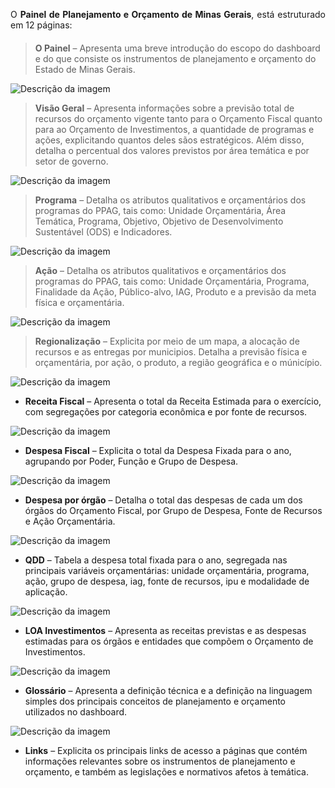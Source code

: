 <div style="text-align: justify; margin-bottom: 20px;">

O <strong>Painel de Planejamento e Orçamento de Minas Gerais</strong>, está estruturado em 12 páginas:

</div>


> **O Painel** – Apresenta uma breve introdução do escopo do dashboard e do que consiste os instrumentos de planejamento e orçamento do Estado de Minas Gerais. 

![Descrição da imagem](assets/o_painel.png)

> **Visão Geral** – Apresenta informações sobre a previsão total de recursos do orçamento vigente tanto para o Orçamento Fiscal quanto para ao Orçamento de Investimentos, a quantidade de programas e ações, explicitando quantos deles sãos estratégicos. Além disso, detalha o percentual dos valores previstos por área temática e por setor de governo. 

![Descrição da imagem](assets/visao_geral.png)

> **Programa** – Detalha os atributos qualitativos e orçamentários dos programas do PPAG, tais como: Unidade Orçamentária, Área Temática, Programa, Objetivo, Objetivo de Desenvolvimento Sustentável (ODS) e Indicadores.  

![Descrição da imagem](assets/programa.png)

> **Ação** – Detalha os atributos qualitativos e orçamentários dos programas do PPAG, tais como: Unidade Orçamentária, Programa, Finalidade da Ação, Público-alvo, IAG, Produto e a previsão da meta física e orçamentária.

![Descrição da imagem](assets/acao.png)

> **Regionalização** – Explicita por meio de um mapa, a alocação de recursos e as entregas por municipios. Detalha a previsão física e orçamentária, por ação, o produto, a região geográfica e o múnicípio.

![Descrição da imagem](assets/regionalizacao.png)

* **Receita Fiscal** – Apresenta o total da Receita Estimada para o exercício, com segregações por categoria econômica e por fonte de recursos. 

![Descrição da imagem](assets/receita.png)

* **Despesa Fiscal** – Explicita o total da Despesa Fixada para o ano, agrupando por Poder, Função e Grupo de Despesa.

![Descrição da imagem](assets/despesa.png)

* **Despesa por órgão** – Detalha o total das despesas de cada um dos órgãos do Orçamento Fiscal, por Grupo de Despesa, Fonte de Recursos e Ação Orçamentária. 

![Descrição da imagem](assets/despesa_orgao.png)

* **QDD** – Tabela a despesa total fixada para o ano, segregada nas principais variáveis orçamentárias: unidade orçamentária, programa, ação, grupo de despesa, iag, fonte de recursos, ipu e modalidade de aplicação.

![Descrição da imagem](assets/qdd.png)

* **LOA Investimentos** – Apresenta as receitas previstas e as despesas estimadas para os órgãos e entidades que compõem o Orçamento de Investimentos. 

![Descrição da imagem](assets/loa_investimentos.png)

* **Glossário** – Apresenta a definição técnica e a definição na linguagem simples dos principais conceitos de planejamento e orçamento utilizados no dashboard. 

![Descrição da imagem](assets/glossario.png)

* **Links** – Explicita os principais links de acesso a páginas que contém informações relevantes sobre os instrumentos de planejamento e orçamento, e também as legislações e normativos afetos à temática. 




